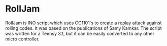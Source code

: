 # RollJam
RollJam is INO script which uses CC1101's to create a replay attack against rolling codes. 
It was based on the publications of Samy Kamkar. 
The script was written for a Teensy 3.1, but it can be easily converted to any other micro controller.
